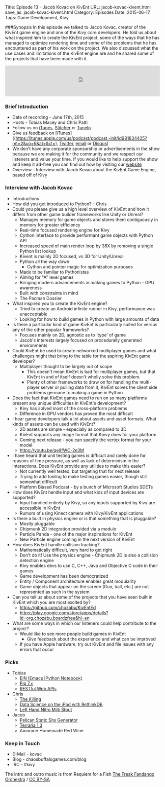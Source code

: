 Title: Episode 13 - Jacob Kovac on KivEnt
URL: jacob-kovac-kivent.html
save_as: jacob-kovac-kivent.html
Category: Episodes
Date: 2015-06-17
Tags: Game Development, Kivy

###Synopsis
In this episode we talked to Jacob Kovac, creator of the KivEnt game engine and one of the Kivy core developers. He told us about what inspired him to create the KivEnt project, some of the ways that he has managed to optimize rendering time and some of the problems that he has encountered as part of his work on the project. We also discussed what the use cases and limitations of the KivEnt engine are and he shared some of the projects that have been made with it.

<iframe id="audio_iframe" src="http://www.podbean.com/media/player/sztiw-571853?from=wp&skin=103&postId=5707859&download=1&share=1&fonts=Helvetica&auto=0" height="100" width="100%" frameborder="0" scrolling="no" data-name="pb-iframe-player"></iframe>

### Brief Introduction
*  Date of recording - June 17th, 2015
*  Hosts - Tobias Macey and Chris Patti
*  Follow us on [iTunes](https://itunes.apple.com/us/podcast/podcast.-init/id981834425?mt=2&uo=6&at=&ct=), [Stitcher](http://www.stitcher.com/s?fid=64838&refid=stpr) or [TuneIn](http://tunein.com/radio/Podcast\_\_init\_\_-p726240/)
*  Give us feedback on [iTunes]((https://itunes.apple.com/us/podcast/podcast.-init/id981834425?mt=2&uo=6&at=&ct=), [Twitter](https://twitter.com/Podcast\_\_init\_\_), [email](mailto:hosts@podcastinit.com) or [Disqus](http://podcastinit.com))
*  We don't have any corporate sponsorship or advertisements in the show because we are making it for the community and we respect our listeners and value your time. If you would like to help support the show and keep it ad-free you can find out how by visiting our [website](http://podcastinit.com/our-plans-for-your-donations.html)
*  Overview - Interview with Jacob Kovac about the KivEnt Game Engine, based off of Kivy

### Interview with Jacob Kovac
*  Introductions
*  How did you get introduced to Python? - Chris
*  Could you please give us a high level overview of KivEnt and how it differs from other game builder frameworks like Unity or Unreal?
    *  Manages memory for game objects and stores them contiguously in memory for greater efficiency
    *  Real-time focused rendering engine for Kivy
    *  Cython interface to provide performant game objects with Python API
    *  Increased speed of main render loop by 38X by removing a single Python list lookup
    *  Kivent is mainly 2D focused, vs 3D for Unity/Unreal
    *  Python all the way down
        *  Cython and pointer magic for optimization purposes
    *  Made to be familiar to Pythonistas
    *  Aiming for "A" level games
    *  Bringing modern advancements in making games to Python - GPU awareness
    * Built with constraints in mind
    * The Pacman Dossier
*  What inspired you to create the KivEnt engine?
    *  Tried to create an Android infinite runner in Kivy, performance was unacceptable
    *  Looking for how to build games in Python with large amounts of data
*  Is there a particular kind of game KivEnt is particularly suited for versus any of the other popular frameworks?
    *  Focuses mainly on 2D, agnostic as to 'type' of game
    *  Jacob's interests largely focused on procedurally generated environments
*  Could KivEnt be used to create networked multiplayer games and what challenges might that bring to the table for the aspiring KivEnt game developer?
    *  Multiplayer thought to be largely out of scope
        *  This doesn't mean KivEnt is bad for multiplayer games, but that KivEnt in and of itself doesn't wholly solve this problem.
        *  Plenty of other frameworks to draw on for handling the multi-player server or pulling data from it, KivEnt solves the client side problems germane to making a game in Python
*  Does the fact that KivEnt games need to run on so many platforms present any unique difficulties in KivEnt's development?
    *  Kivy has solved most of the cross-platform problems
    *  Difference in GPU vendors has proved the most difficult
*  I hear game developers talk a lot about assets and asset formats. What kinds of assets can be used with KivEnt?
    *  2D assets are simple - especially as compared to 3D
    *  KivEnt supports any image format that Kivvy does for your platform
    *  Coming next release - you can specify the vertex format for your model
    *  https://youtu.be/qe9fWC-2e3M
*  I have heard that unit testing games is difficult and rarely done for reasons of time pressure, as well as lack of determinism in the interactions. Does KivEnt provide any utilities to make this easier?
    *  Not currently well tested, but targeting that for next release
    *  Trying to add tooling to make testing games easier, though still somewhat difficult
    *  Platform Biased Podcast - by a bunch of Microsoft Studios SDETs
*  How does KivEnt handle input and what kids of input devices are supported?
    *  Input handled entirely by Kivy, so any inputs supported by Kivy are accessible in KivEnt
    *  Rumors of using Kinect camera with Kivy/KivEnt applications
* Is there a built in physics engine or is that something that is pluggable?
    *  Mostly pluggable
    *  Chipmunk 2D integration provided via a module
    *  Particle Panda - one of the major inspirations for KivEnt
    *  New Particle engine coming in the next version of KivEnt
* How does KivEnt handle collision tracking?
    *  Mathematically difficult, very hard to get right
    *  Don't do it! Use the physics engine - Chipmunk 2D is also a collision detection engine
    *  Kivy enables devs to use C, C++, Java and Objective C code in their games
    *  Game development has been democratized
    *  Entity / Component architecture enables great modularity
    *  Game objects that appear on the screen (Gun, ball, etc.) are not represented as such in the system
* Can you tell us about some of the projects that you have seen built in KivEnt which you are most excited by?
    *  https://github.com/chozabu/KivEntEd
    *  https://play.google.com/store/apps/details?id=org.chozabu.boardzfree&hl=en
* What are some ways in which our listeners could help contribute to the project?
    *  Would like to see more people build games in KivEnt
        *  Give feedback about the experience and what can be improved
    *  If you have Apple hardware, try out KivEnt and file issues with any errors that occur

### Picks
*  Tobias
    *  [EIN (Emacs IPython Notebook)](https://github.com/tkf/emacs-ipython-notebook)
    *  [Pip 7.x](https://pip.pypa.io/en/latest/news.html)
    *  [RESTful Web APIs](http://www.tkqlhce.com/click-7841235-11260198-1430755877000?url=http%3A%2F%2Fshop.oreilly.com%2Fproduct%2F0636920028468.*do%3Fcmp%3Daf-webplatform-books-videos-product\_cj\_9781449358068\_%2525zp&cjsku=0636920028468*)
*  Chris
    *  [The Killing](http://www.imdb.com/title/tt1637727/)
    *  [Data Science on the iPad with RethinkDB](http://rethinkdb.com/blog/pythonista/)
    *  [Left Hand Nitro Milk Stout](http://lefthandbrewing.com/beers/milk-stout-nitro/)
*  Jacob
    *  [Pelican Static Site Generator](http://getpelican.com)
    *  [Terraria 1.3](https://terraria.org/)
    *  Amorone Homemade Red Wine

### Keep in Touch
*  E-Mail - kovac
*  Blog - chaosbuffalogames.com/blog
*  IRC - \#kivy

The intro and outro music is from Requiem for a Fish [The Freak Fandango Orchestra](http://freemusicarchive.org/music/The\_Freak\_Fandango\_Orchestra/) / [CC BY-SA](http://creativecommons.org/licenses/by-sa/3.0/)
